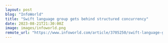 ```yaml
---
layout: post
blog: "InfoWorld"
title: "Swift language group gets behind structured concurrency"
date: 2023-08-21T21:30:00Z
image: images/infoworld.png
remote_url: "https://www.infoworld.com/article/3705250/swift-language-group-gets-behind-structured-concurrency.html#tk.rss_applicationdevelopment"
---
```

